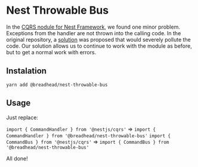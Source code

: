 # Nest Throwable Bus

In the [CQRS nodule for Nest Framework](https://github.com/nestjs/cqrs), we found one minor problem. Exceptions from the handler are not thrown into the calling code. In the original repository, a [solution](https://github.com/nestjs/cqrs/issues/3) was proposed that would severely pollute the code. Our solution allows us to continue to work with the module as before, but to get a normal work with errors.

## Instalation

`yarn add @breadhead/nest-throwable-bus`

## Usage

Just replace:

`import { CommandHandler } from '@nestjs/cqrs'` => `import { CommandHandler } from '@breadhead/nest-throwable-bus'`
`import { CommandBus } from '@nestjs/cqrs'` => `import { CommandBus } from '@breadhead/nest-throwable-bus'`

All done!

